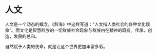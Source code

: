# 人文

人文是一个动态的概念。《辞海》中这样写道：“人文指人类社会的各种文化现象”。而文化是智慧群族的一切群族社会现象与群族内在精神的既有，传承，创造，发展的总和。



自然赋予人类的使命，就是让这个世界更加丰富多彩。

